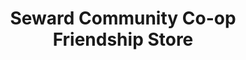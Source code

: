 ---
title: "Seward Community Co-op Friendship Store"
url: /minneapolis/seward-community-co-op-friendship-store/
shop: supermarket
---